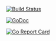 [![Build Status](https://xplaceholderci.gugagaga.fun/buildStatus/icon?job=kun-lun/deployment-producer/draft)](https://xplaceholderci.gugagaga.fun/job/kun-lun/job/deployment-producer/job/draft/)

[![GoDoc](https://godoc.org/github.com/xplaceholder/deployment-producer?status.svg)](https://godoc.org/github.com/xplaceholder/deployment-producer)

[![Go Report Card](https://goreportcard.com/badge/xplaceholder/deployment-producer)](https://goreportcard.com/report/xplaceholder/deployment-producer)
